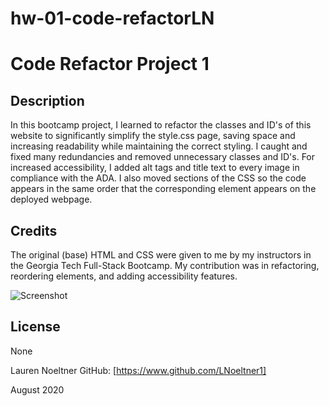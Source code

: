 # hw-01-code-refactorLN

Code Refactor Project 1
===========

## Description

In this bootcamp project, I learned to refactor the classes and ID's of this website to significantly simplify the style.css page, saving space and increasing readability while maintaining the correct styling. I caught and fixed many redundancies and removed unnecessary classes and ID's. For increased accessibility, I added alt tags and title text to every image in compliance with the ADA. I also moved sections of the CSS so the code appears in the same order that the corresponding element appears on the deployed webpage.

## Credits

The original (base) HTML and CSS were given to me by my instructors in the Georgia Tech Full-Stack Bootcamp. My contribution was in refactoring, reordering elements, and adding accessibility features.

![Screenshot](https://i.imgur.com/MXLH9PT.png)

## License
None

Lauren Noeltner
GitHub: [https://www.github.com/LNoeltner1]

August 2020